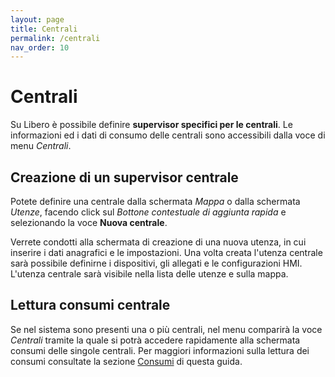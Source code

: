 ```yaml
---
layout: page
title: Centrali
permalink: /centrali
nav_order: 10
---
```


# Centrali

Su Libero è possibile definire **supervisor specifici per le centrali**. Le informazioni ed i dati di consumo delle centrali sono accessibili dalla voce di menu *Centrali*.


## Creazione di un supervisor centrale

Potete definire una centrale dalla schermata *Mappa* o dalla schermata *Utenze*, facendo click sul *Bottone contestuale di aggiunta rapida* e selezionando la voce **Nuova centrale**.

Verrete condotti alla schermata di creazione di una nuova utenza, in cui inserire i dati anagrafici e le impostazioni. Una volta creata l'utenza centrale sarà possibile definirne i dispositivi, gli allegati e le configurazioni HMI. L'utenza centrale sarà visibile nella lista delle utenze e sulla mappa.

## Lettura consumi centrale

Se nel sistema sono presenti una o più centrali, nel menu comparirà la voce *Centrali* tramite la quale si potrà accedere rapidamente alla schermata consumi delle singole centrali. Per maggiori informazioni sulla lettura dei consumi consultate la sezione [Consumi](/consumi) di questa guida.
